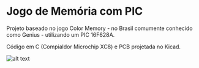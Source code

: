 # Jogo de Memória com PIC

Projeto baseado no jogo Color Memory - no Brasil comumente conhecido como Genius - utilizando um PIC 16F628A.

Código em C (Compialdor Microchip XC8) e PCB projetada no Kicad. 

![alt text](https://github.com/icaroj/Genius-PIC/blob/master/PCB/Output/genius.jpg)
